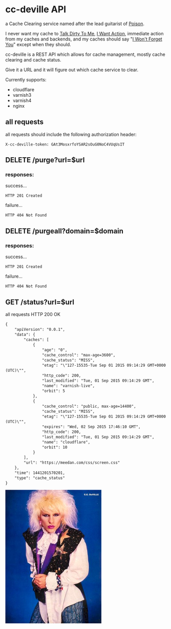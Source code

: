 
# cc-deville API

a Cache Clearing service named after the lead guitarist of [Poison](https://en.wikipedia.org/wiki/Poison_%28American_band%29).

I never want my cache to [Talk Dirty To Me](https://www.quora.com/What-does-dirty-mean-in-the-context-of-caching), [I Want Action](), immediate action from my caches and backends, and my caches should say "[I Won't Forget You]()" except when they should.

cc-deville is a REST API which allows for cache management, mostly cache clearing and cache status.

Give it a URL and it will figure out which cache service to clear.

Currently supports:

 * cloudflare
 * varnish3
 * varnish4 
 * nginx 

## all requests

all requests should include the following authorization header:

	X-cc-deville-token: GAt3MosxrfoYSAR2sOuG0NoC4VUqUsIT


## DELETE /purge?url=$url

### responses:

success...

	HTTP 201 Created

failure...

	HTTP 404 Not Found

## DELETE /purgeall?domain=$domain

### responses:

success...

	HTTP 201 Created

failure...

	HTTP 404 Not Found

## GET /status?url=$url

all requests
	HTTP 200 OK
	
	{
	    "apiVersion": "0.0.1",
	    "data": {
	        "caches": [
	            {
	                "age": "0",
	                "cache_control": "max-age=3600",
	                "cache_status": "MISS",
	                "etag": "\"127-15535-Tue Sep 01 2015 09:14:29 GMT+0000 (UTC)\"",
	                "http_code": 200,
	                "last_modified": "Tue, 01 Sep 2015 09:14:29 GMT",
	                "name": "varnish-live",
	                "orbit": 5
	            },
	            {
	                "cache_control": "public, max-age=14400",
	                "cache_status": "MISS",
	                "etag": "\"127-15535-Tue Sep 01 2015 09:14:29 GMT+0000 (UTC)\"",
	                "expires": "Wed, 02 Sep 2015 17:46:10 GMT",
	                "http_code": 200,
	                "last_modified": "Tue, 01 Sep 2015 09:14:29 GMT",
	                "name": "cloudflare",
	                "orbit": 10
	            }
	        ],
	        "url": "https://meedan.com/css/screen.css"
	    },
	    "time": 1441201570201,
	    "type": "cache_status"
	}


![cc-deville](./cc-deville.jpg)